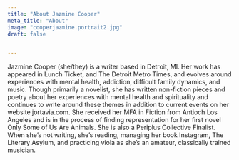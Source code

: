 ```yaml
---
title: "About Jazmine Cooper"
meta_title: "About"
image: "cooperjazmine.portrait2.jpg"
draft: false


---
```


Jazmine Cooper (she/they) is a writer based in Detroit, MI. Her work has appeared in Lunch Ticket, and The Detroit Metro Times, and evolves around experiences with mental health, addiction, difficult family dynamics, and music. Though primarily a novelist, she has written non-fiction pieces and poetry about her experiences with mental health and spirituality and continues to write around these themes in addition to current events on her website jortavia.com. She received her MFA in Fiction from Antioch Los Angeles and is in the process of finding representation for her first novel Only Some of Us Are Animals. She is also a Periplus Collective Finalist. When she’s not writing, she’s reading, managing her book Instagram, The Literary Asylum, and practicing viola as she’s an amateur, classically trained musician. 

